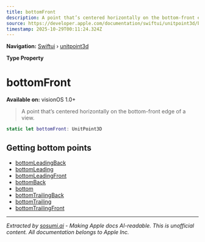 ```yaml
---
title: bottomFront
description: A point that’s centered horizontally on the bottom-front edge of a view.
source: https://developer.apple.com/documentation/swiftui/unitpoint3d/bottomfront
timestamp: 2025-10-29T00:11:24.324Z
---
```


**Navigation:** [Swiftui](/documentation/swiftui) › [unitpoint3d](/documentation/swiftui/unitpoint3d)

**Type Property**

# bottomFront

**Available on:** visionOS 1.0+

> A point that’s centered horizontally on the bottom-front edge of a view.

```swift
static let bottomFront: UnitPoint3D
```

## Getting bottom points

- [bottomLeadingBack](/documentation/swiftui/unitpoint3d/bottomleadingback)
- [bottomLeading](/documentation/swiftui/unitpoint3d/bottomleading)
- [bottomLeadingFront](/documentation/swiftui/unitpoint3d/bottomleadingfront)
- [bottomBack](/documentation/swiftui/unitpoint3d/bottomback)
- [bottom](/documentation/swiftui/unitpoint3d/bottom)
- [bottomTrailingBack](/documentation/swiftui/unitpoint3d/bottomtrailingback)
- [bottomTrailing](/documentation/swiftui/unitpoint3d/bottomtrailing)
- [bottomTrailingFront](/documentation/swiftui/unitpoint3d/bottomtrailingfront)

---

*Extracted by [sosumi.ai](https://sosumi.ai) - Making Apple docs AI-readable.*
*This is unofficial content. All documentation belongs to Apple Inc.*
